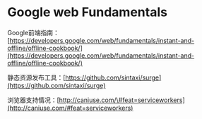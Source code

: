 # Google web Fundamentals

Google前端指南：[https://developers.google.com/web/fundamentals/instant-and-offline/offline-cookbook/](https://developers.google.com/web/fundamentals/instant-and-offline/offline-cookbook/)

静态资源发布工具：[https://github.com/sintaxi/surge](https://github.com/sintaxi/surge)

浏览器支持情况：[http://caniuse.com/\#feat=serviceworkers](http://caniuse.com/#feat=serviceworkers)

